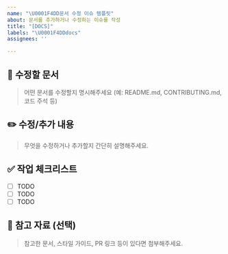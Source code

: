 ```yaml
---
name: "\U0001F4DD문서 수정 이슈 템플릿"
about: 문서를 추가하거나 수정하는 이슈를 작성
title: "[DOCS]"
labels: "\U0001F4DDdocs"
assignees: ''

---
```


## 📄 수정할 문서
> 어떤 문서를 수정할지 명시해주세요 (예: README.md, CONTRIBUTING.md, 코드 주석 등)

## ✏️ 수정/추가 내용
> 무엇을 수정하거나 추가할지 간단히 설명해주세요.

## ✅ 작업 체크리스트
- [ ] TODO
- [ ] TODO
- [ ] TODO

## 🔗 참고 자료 (선택)
> 참고한 문서, 스타일 가이드, PR 링크 등이 있다면 첨부해주세요.
